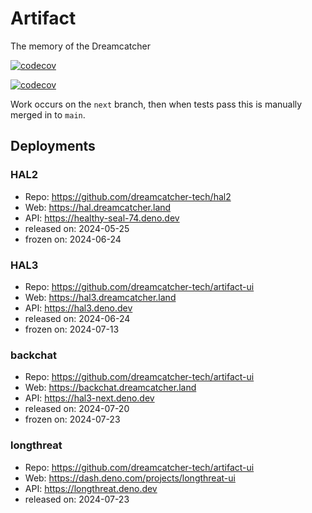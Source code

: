 # Artifact

The memory of the Dreamcatcher

[![codecov](https://codecov.io/github/dreamcatcher-tech/artifact/graph/badge.svg?token=ZWIRKLK99L)](https://codecov.io/github/dreamcatcher-tech/artifact)

[![codecov](https://codecov.io/github/dreamcatcher-tech/artifact/graphs/sunburst.svg?token=ZWIRKLK99L)](https://codecov.io/github/dreamcatcher-tech/artifact/tree/main)

Work occurs on the `next` branch, then when tests pass this is manually merged
in to `main`.

## Deployments

### HAL2

- Repo: https://github.com/dreamcatcher-tech/hal2
- Web: https://hal.dreamcatcher.land
- API: https://healthy-seal-74.deno.dev
- released on: 2024-05-25
- frozen on: 2024-06-24

### HAL3

- Repo: https://github.com/dreamcatcher-tech/artifact-ui
- Web: https://hal3.dreamcatcher.land
- API: https://hal3.deno.dev
- released on: 2024-06-24
- frozen on: 2024-07-13

### backchat

- Repo: https://github.com/dreamcatcher-tech/artifact-ui
- Web: https://backchat.dreamcatcher.land
- API: https://hal3-next.deno.dev
- released on: 2024-07-20
- frozen on: 2024-07-23

### longthreat

- Repo: https://github.com/dreamcatcher-tech/artifact-ui
- Web: https://dash.deno.com/projects/longthreat-ui
- API: https://longthreat.deno.dev
- released on: 2024-07-23

